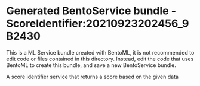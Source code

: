 # Generated BentoService bundle - ScoreIdentifier:20210923202456_9B2430

This is a ML Service bundle created with BentoML, it is not recommended to edit
code or files contained in this directory. Instead, edit the code that uses BentoML
to create this bundle, and save a new BentoService bundle.

A score identifier service that returns a score based on the given data